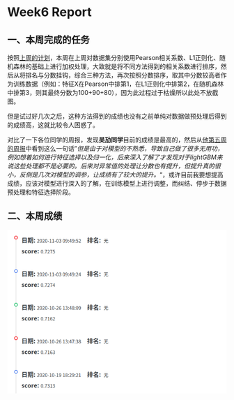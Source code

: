 # Week6 Report

## 一、本周完成的任务
按照[上周的计划](./Week5.md)，本周在上周对数据集分别使用Pearson相关系数、L1正则化、随机森林的基础上进行加权处理，大致就是将不同方法得到的相关系数进行排序，然后从将排名与分数挂钩，综合三种方法，再次按照分数排序，取其中分数较高者作为训练数据（例如：特征X在Pearson中排第1，在L1正则化中排第2，在随机森林中排第3，则其最终分数为100+90+80），因为此过程过于枯燥所以此处不放截图。

但是试过好几次之后，这种方法得到的成绩也没有之前单纯对数据做预处理后得到的成绩高，这就比较令人困惑了。

对比了一下各位同学的周报，发现**吴劢同学**目前的成绩是最高的，然后从[他第五周的周报](https://github.com/AmarKingso/DataMiningTraining/blob/master/week_report_5.md)中看到这么一句话”*但是由于对模型的不熟悉，导致自己做了很多无用功，例如想着如何进行特征选择以及归一化，后来深入了解了才发现对于lightGBM来说这些处理都不是必要的。后来对异常值的处理让分数也有提升，但提升真的很小，反倒是几次对模型的调参，让成绩有了较大的提升。*“，或许目前我要想提高成绩，应该对模型进行深入的了解，在训练模型上进行调整，而纠结、停步于数据预处理和特征选择阶段。

## 二、本周成绩
![Week6](./images/week6_1.png)